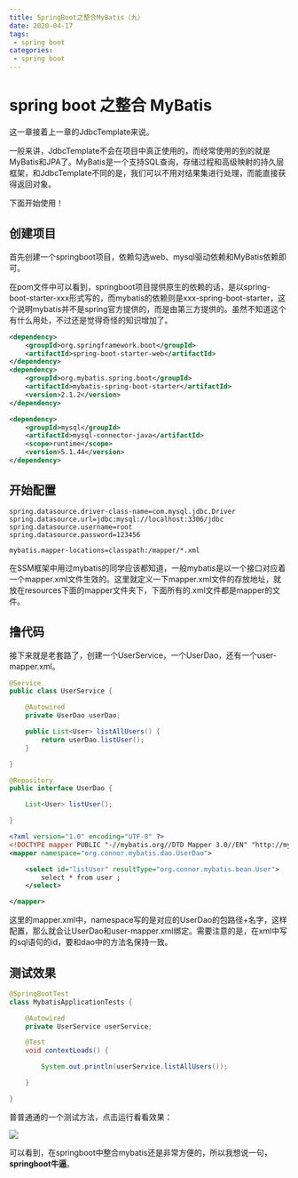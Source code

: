 ```yaml
---
title: SpringBoot之整合MyBatis（九）
date: 2020-04-17
tags:
 - spring boot
categories:
 - spring boot
---
```


# spring boot 之整合 MyBatis

这一章接着上一章的JdbcTemplate来说。

一般来讲，JdbcTemplate不会在项目中真正使用的，而经常使用的到的就是MyBatis和JPA了。MyBatis是一个支持SQL查询，存储过程和高级映射的持久层框架，和JdbcTemplate不同的是，我们可以不用对结果集进行处理，而能直接获得返回对象。

下面开始使用！

## 创建项目

首先创建一个springboot项目，依赖勾选web、mysql驱动依赖和MyBatis依赖即可。

在pom文件中可以看到，springboot项目提供原生的依赖的话，是以spring-boot-starter-xxx形式写的，而mybatis的依赖则是xxx-spring-boot-starter，这个说明mybatis并不是spring官方提供的，而是由第三方提供的。虽然不知道这个有什么用处，不过还是觉得奇怪的知识增加了。

```xml
<dependency>
    <groupId>org.springframework.boot</groupId>
    <artifactId>spring-boot-starter-web</artifactId>
</dependency>
<dependency>
    <groupId>org.mybatis.spring.boot</groupId>
    <artifactId>mybatis-spring-boot-starter</artifactId>
    <version>2.1.2</version>
</dependency>

<dependency>
    <groupId>mysql</groupId>
    <artifactId>mysql-connector-java</artifactId>
    <scope>runtime</scope>
    <version>5.1.44</version>
</dependency>
```

## 开始配置

```properties
spring.datasource.driver-class-name=com.mysql.jdbc.Driver
spring.datasource.url=jdbc:mysql://localhost:3306/jdbc
spring.datasource.username=root
spring.datasource.password=123456

mybatis.mapper-locations=classpath:/mapper/*.xml
```

在SSM框架中用过mybatis的同学应该都知道，一般mybatis是以一个接口对应着一个mapper.xml文件生效的。这里就定义一下mapper.xml文件的存放地址，就放在resources下面的mapper文件夹下，下面所有的.xml文件都是mapper的文件。

## 撸代码

接下来就是老套路了，创建一个UserService，一个UserDao，还有一个user-mapper.xml。

```java
@Service
public class UserService {

    @Autowired
    private UserDao userDao;

    public List<User> listAllUsers() {
        return userDao.listUser();
    }

}
```

```java
@Repository
public interface UserDao {

    List<User> listUser();

}
```

```xml
<?xml version="1.0" encoding="UTF-8" ?>
<!DOCTYPE mapper PUBLIC "-//mybatis.org//DTD Mapper 3.0//EN" "http://mybatis.org/dtd/mybatis-3-mapper.dtd" >
<mapper namespace="org.connor.mybatis.dao.UserDao">

    <select id="listUser" resultType="org.connor.mybatis.bean.User">
        select * from user ;
    </select>

</mapper>
```

这里的mapper.xml中，namespace写的是对应的UserDao的包路径+名字，这样配置，那么就会让UserDao和user-mapper.xml绑定。需要注意的是，在xml中写的sql语句的id，要和dao中的方法名保持一致。

## 测试效果

```java
@SpringBootTest
class MybatisApplicationTests {

    @Autowired
    private UserService userService;

    @Test
    void contextLoads() {

        System.out.println(userService.listAllUsers());

    }

}
```

普普通通的一个测试方法，点击运行看看效果：

![](http://qiniuyun.zijie.fun/20200420230900.png)

可以看到，在springboot中整合mybatis还是非常方便的，所以我想说一句，**springboot牛逼**。

